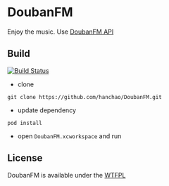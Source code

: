 # DoubanFM

Enjoy the music. Use [DoubanFM API](https://github.com/zonyitoo/doubanfm-qt/wiki/豆瓣FM-API)

## Build
[![Build Status](https://travis-ci.org/hanchao/DoubanFM.svg?branch=master)](https://travis-ci.org/hanchao/DoubanFM)
* clone

```git clone https://github.com/hanchao/DoubanFM.git```

* update dependency

```pod install```

* open ```DoubanFM.xcworkspace``` and run


## License
DoubanFM is available under the [WTFPL](http://sam.zoy.org/wtfpl/)

